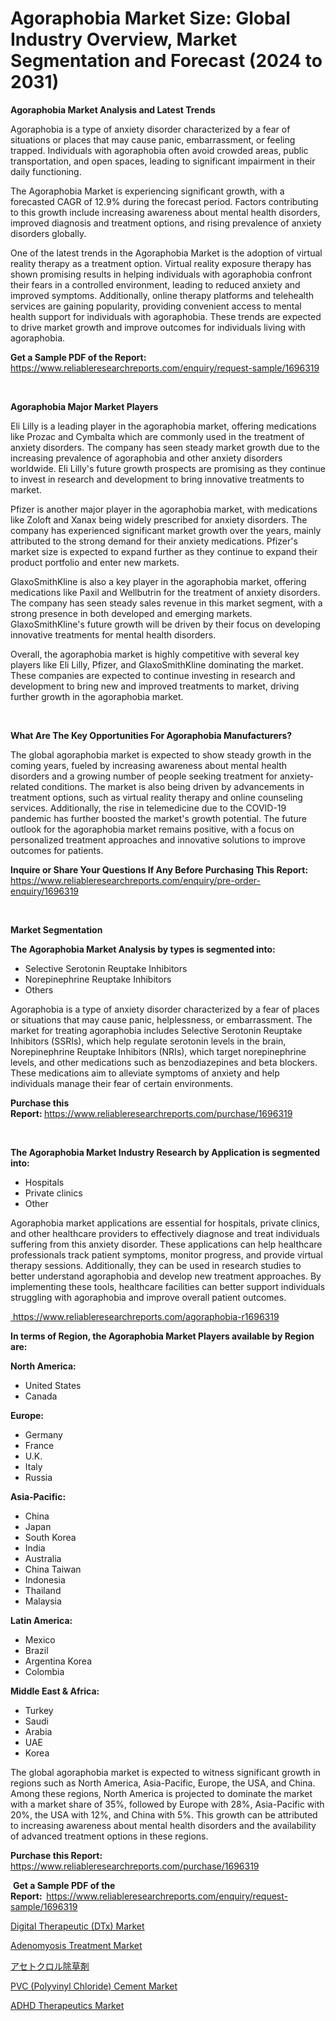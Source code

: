 <p><h1>Agoraphobia Market Size: Global Industry Overview, Market Segmentation and Forecast (2024 to 2031)</h1></p><p><strong>Agoraphobia Market Analysis and Latest Trends</strong></p>
<p><p>Agoraphobia is a type of anxiety disorder characterized by a fear of situations or places that may cause panic, embarrassment, or feeling trapped. Individuals with agoraphobia often avoid crowded areas, public transportation, and open spaces, leading to significant impairment in their daily functioning.</p><p>The Agoraphobia Market is experiencing significant growth, with a forecasted CAGR of 12.9% during the forecast period. Factors contributing to this growth include increasing awareness about mental health disorders, improved diagnosis and treatment options, and rising prevalence of anxiety disorders globally.</p><p>One of the latest trends in the Agoraphobia Market is the adoption of virtual reality therapy as a treatment option. Virtual reality exposure therapy has shown promising results in helping individuals with agoraphobia confront their fears in a controlled environment, leading to reduced anxiety and improved symptoms. Additionally, online therapy platforms and telehealth services are gaining popularity, providing convenient access to mental health support for individuals with agoraphobia. These trends are expected to drive market growth and improve outcomes for individuals living with agoraphobia.</p></p>
<p><strong>Get a Sample PDF of the Report:&nbsp;</strong> <a href="https://www.reliableresearchreports.com/enquiry/request-sample/1696319">https://www.reliableresearchreports.com/enquiry/request-sample/1696319</a></p>
<p>&nbsp;</p>
<p><strong>Agoraphobia Major Market Players</strong></p>
<p><p>Eli Lilly is a leading player in the agoraphobia market, offering medications like Prozac and Cymbalta which are commonly used in the treatment of anxiety disorders. The company has seen steady market growth due to the increasing prevalence of agoraphobia and other anxiety disorders worldwide. Eli Lilly's future growth prospects are promising as they continue to invest in research and development to bring innovative treatments to market.</p><p>Pfizer is another major player in the agoraphobia market, with medications like Zoloft and Xanax being widely prescribed for anxiety disorders. The company has experienced significant market growth over the years, mainly attributed to the strong demand for their anxiety medications. Pfizer's market size is expected to expand further as they continue to expand their product portfolio and enter new markets.</p><p>GlaxoSmithKline is also a key player in the agoraphobia market, offering medications like Paxil and Wellbutrin for the treatment of anxiety disorders. The company has seen steady sales revenue in this market segment, with a strong presence in both developed and emerging markets. GlaxoSmithKline's future growth will be driven by their focus on developing innovative treatments for mental health disorders.</p><p>Overall, the agoraphobia market is highly competitive with several key players like Eli Lilly, Pfizer, and GlaxoSmithKline dominating the market. These companies are expected to continue investing in research and development to bring new and improved treatments to market, driving further growth in the agoraphobia market.</p></p>
<p>&nbsp;</p>
<p><strong>What Are The Key Opportunities For Agoraphobia Manufacturers?</strong></p>
<p><p>The global agoraphobia market is expected to show steady growth in the coming years, fueled by increasing awareness about mental health disorders and a growing number of people seeking treatment for anxiety-related conditions. The market is also being driven by advancements in treatment options, such as virtual reality therapy and online counseling services. Additionally, the rise in telemedicine due to the COVID-19 pandemic has further boosted the market's growth potential. The future outlook for the agoraphobia market remains positive, with a focus on personalized treatment approaches and innovative solutions to improve outcomes for patients.</p></p>
<p><strong>Inquire or Share Your Questions If Any Before Purchasing This Report:</strong> <a href="https://www.reliableresearchreports.com/enquiry/pre-order-enquiry/1696319">https://www.reliableresearchreports.com/enquiry/pre-order-enquiry/1696319</a></p>
<p>&nbsp;</p>
<p><strong>Market Segmentation</strong></p>
<p><strong>The Agoraphobia Market Analysis by types is segmented into:</strong></p>
<p><ul><li>Selective Serotonin Reuptake Inhibitors</li><li>Norepinephrine Reuptake Inhibitors</li><li>Others</li></ul></p>
<p><p>Agoraphobia is a type of anxiety disorder characterized by a fear of places or situations that may cause panic, helplessness, or embarrassment. The market for treating agoraphobia includes Selective Serotonin Reuptake Inhibitors (SSRIs), which help regulate serotonin levels in the brain, Norepinephrine Reuptake Inhibitors (NRIs), which target norepinephrine levels, and other medications such as benzodiazepines and beta blockers. These medications aim to alleviate symptoms of anxiety and help individuals manage their fear of certain environments.</p></p>
<p><strong>Purchase this Report:&nbsp;</strong><a href="https://www.reliableresearchreports.com/purchase/1696319">https://www.reliableresearchreports.com/purchase/1696319</a></p>
<p>&nbsp;</p>
<p><strong>The Agoraphobia Market Industry Research by Application is segmented into:</strong></p>
<p><ul><li>Hospitals</li><li>Private clinics</li><li>Other</li></ul></p>
<p><p>Agoraphobia market applications are essential for hospitals, private clinics, and other healthcare providers to effectively diagnose and treat individuals suffering from this anxiety disorder. These applications can help healthcare professionals track patient symptoms, monitor progress, and provide virtual therapy sessions. Additionally, they can be used in research studies to better understand agoraphobia and develop new treatment approaches. By implementing these tools, healthcare facilities can better support individuals struggling with agoraphobia and improve overall patient outcomes.</p></p>
<p><a href="https://www.reliableresearchreports.com/agoraphobia-r1696319">&nbsp;https://www.reliableresearchreports.com/agoraphobia-r1696319</a></p>
<p><strong>In terms of Region, the Agoraphobia Market Players available by Region are:</strong></p>
<p>
    <p> <strong> North America: </strong>
        <ul>
            <li>United States</li>
            <li>Canada</li>
        </ul>
        </p> 
    <p> <strong> Europe: </strong>
        <ul>
            <li>Germany</li>
            <li>France</li>
            <li>U.K.</li>
            <li>Italy</li>
            <li>Russia</li>
        </ul>
        </p> 
    <p> <strong> Asia-Pacific: </strong>
        <ul>
            <li>China</li>
            <li>Japan</li>
            <li>South Korea</li>
            <li>India</li>
            <li>Australia</li>
            <li>China Taiwan</li>
            <li>Indonesia</li>
            <li>Thailand</li>
            <li>Malaysia</li>
        </ul>
        </p> 
    <p> <strong> Latin America: </strong>
        <ul>
            <li>Mexico</li>
            <li>Brazil</li>
            <li>Argentina Korea</li>
            <li>Colombia</li>
        </ul>
        </p> 
    <p> <strong> Middle East & Africa: </strong>
        <ul>
            <li>Turkey</li>
            <li>Saudi</li>
            <li>Arabia</li>
            <li>UAE</li>
            <li>Korea</li>
        </ul>
    </p>
    </p>
<p><p>The global agoraphobia market is expected to witness significant growth in regions such as North America, Asia-Pacific, Europe, the USA, and China. Among these regions, North America is projected to dominate the market with a market share of 35%, followed by Europe with 28%, Asia-Pacific with 20%, the USA with 12%, and China with 5%. This growth can be attributed to increasing awareness about mental health disorders and the availability of advanced treatment options in these regions.</p></p>
<p><strong>Purchase this Report: </strong><a href="https://www.reliableresearchreports.com/purchase/1696319">https://www.reliableresearchreports.com/purchase/1696319</a></p>
<p>&nbsp;<strong>Get a Sample PDF of the Report:&nbsp;&nbsp;</strong><a href="https://www.reliableresearchreports.com/enquiry/request-sample/1696319">https://www.reliableresearchreports.com/enquiry/request-sample/1696319</a></p>
<p><strong></strong></p>
<p><p><a href="https://www.linkedin.com/pulse/digital-therapeutic-dtx-market-size-reveals-best-marketing-xyzec?trackingId=LreKoY467k9OsFRK3qCF1Q%3D%3D">Digital Therapeutic (DTx) Market</a></p><p><a href="https://github.com/joannagoyvaerts/Market-Research-Report-List-2/blob/main/adenomyosis-treatment-market.md">Adenomyosis Treatment Market</a></p><p><a href="https://github.com/AdellaPrice2023/Market-Research-Report-List-1/blob/main/730832946851.md">アセトクロル除草剤</a></p><p><a href="https://issuu.com/reportprime-2/docs/pvc-polyvinyl-chloride-cement-market-size-2030.ppt">PVC (Polyvinyl Chloride) Cement Market</a></p><p><a href="https://github.com/lubmix/Market-Research-Report-List-2/blob/main/adhd-therapeutics-market.md">ADHD Therapeutics Market</a></p></p>